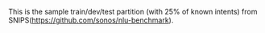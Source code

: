This is the sample train/dev/test partition (with 25% of known intents) from SNIPS(https://github.com/sonos/nlu-benchmark).
